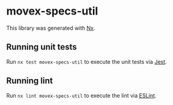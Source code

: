 # movex-specs-util

This library was generated with [Nx](https://nx.dev).

## Running unit tests

Run `nx test movex-specs-util` to execute the unit tests via [Jest](https://jestjs.io).

## Running lint

Run `nx lint movex-specs-util` to execute the lint via [ESLint](https://eslint.org/).
